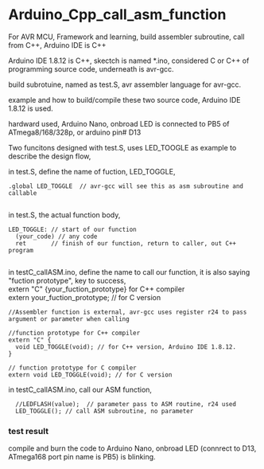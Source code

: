 # Arduino_Cpp_call_asm_function  
For AVR MCU, Framework and learning, build assembler subroutine, call from C++, Arduino IDE is C++  

Arduino IDE 1.8.12 is C++, skectch is named *.ino, considered C or C++ of programming source code, underneath is avr-gcc.  

build subrotuine, named as test.S, avr assembler language for avr-gcc.  

example and how to build/compile these two source code, Arduino IDE 1.8.12 is used.  

hardward used, Arduino Nano, onbroad LED is connected to PB5 of ATmega8/168/328p, or arduino pin# D13  

Two funcitons designed with test.S, uses LED_TOOGLE as example to describe the design flow,  

in test.S, define the name of fuction, LED_TOGGLE,  
```  
.global LED_TOGGLE  // avr-gcc will see this as asm subroutine and callable  
  
```  

in test.S, the actual function body,  
```  
LED_TOGGLE: // start of our function  
  (your_code) // any code  
  ret       // finish of our function, return to caller, out C++ program  
  
```  

in testC_callASM.ino, define the name to call our function, it is also saying "fuction prototype", key to success,   
extern "C" {your_fuction_prototype} for C++ compiler  
extern your_fuction_prototype; // for C version  
```  
//Assembler function is external, avr-gcc uses register r24 to pass argument or parameter when calling  
  
//function prototype for C++ compiler  
extern "C" {  
  void LED_TOGGLE(void); // for C++ version, Arduino IDE 1.8.12.  
}  
  
// function prototype for C compiler  
extern void LED_TOGGLE(void); // for C version  
```  
  
  
in testC_callASM.ino, call our ASM function,  
```  
  //LEDFLASH(value);  // parameter pass to ASM routine, r24 used   
  LED_TOGGLE(); // call ASM subroutine, no parameter  
```  
  
### test result  
compile and burn the code to Arduino Nano, onbroad LED (connrect to D13, ATmega168 port pin name is PB5) is blinking.  


